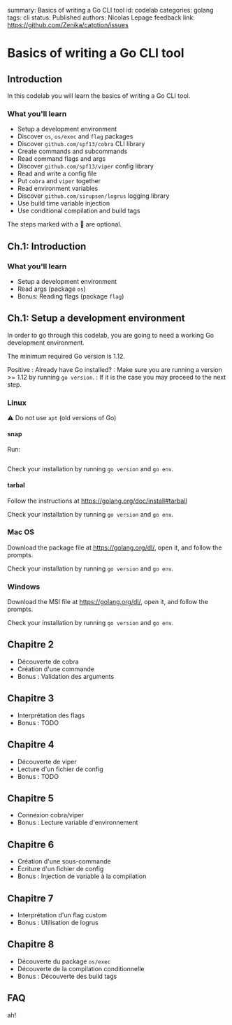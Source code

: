 summary: Basics of writing a Go CLI tool
id: codelab
categories: golang
tags: cli
status: Published 
authors: Nicolas Lepage
feedback link: https://github.com/Zenika/catption/issues

# Basics of writing a Go CLI tool

## Introduction

In this codelab you will learn the basics of writing a Go CLI tool.

### What you'll learn
 - Setup a development environment
 - Discover `os`, `os/exec` and `flag` packages
 - Discover `github.com/spf13/cobra` CLI library
 - Create commands and subcommands
 - Read command flags and args
 - Discover `github.com/spf13/viper` config library
 - Read and write a config file
 - Put `cobra` and `viper` together
 - Read environment variables
 - Discover `github.com/sirupsen/logrus` logging library
 - Use build time variable injection
 - Use conditional compilation and build tags

The steps marked with a 🎁 are optional.

## Ch.1: Introduction

### What you'll learn
 - Setup a development environment
 - Read args (package `os`)
 - Bonus: Reading flags (package `flag`)

## Ch.1: Setup a development environment

In order to go through this codelab, you are going to need a working Go development environment.

The minimum required Go version is 1.12.

Positive
: Already have Go installed?
: Make sure you are running a version >= 1.12 by running `go version`.
: If it is the case you may proceed to the next step.

### Linux

⚠ Do not use `apt` (old versions of Go)

#### snap

Run:

```sh

```

Check your installation by running `go version` and `go env`.

#### tarbal

Follow the instructions at https://golang.org/doc/install#tarball

Check your installation by running `go version` and `go env`.

### Mac OS

Download the package file at https://golang.org/dl/, open it, and follow the prompts.

Check your installation by running `go version` and `go env`.

### Windows

Download the MSI file at https://golang.org/dl/, open it, and follow the prompts.

Check your installation by running `go version` and `go env`.

## Chapitre 2
   * Découverte de cobra
   * Création d'une commande
   * Bonus : Validation des arguments

## Chapitre 3
   * Interprétation des flags
   * Bonus : TODO

## Chapitre 4
   * Découverte de viper
   * Lecture d'un fichier de config
   * Bonus : TODO

## Chapitre 5
   * Connexion cobra/viper
   * Bonus : Lecture variable d'environnement

## Chapitre 6
   * Création d'une sous-commande
   * Écriture d'un fichier de config
   * Bonus : Injection de variable à la compilation

## Chapitre 7
   * Interprétation d'un flag custom
   * Bonus : Utilisation de logrus

## Chapitre 8
   * Découverte du package `os/exec`
   * Découverte de la compilation conditionnelle
   * Bonus : Découverte des build tags

## FAQ

ah!